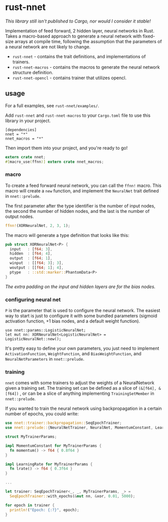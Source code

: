 # rust-nnet

_This library still isn't published to Cargo, nor would I consider it stable!_

Implementation of feed forward, 2 hidden layer, neural networks in Rust. 
Takes a macro-based approach to generate a neural network with fixed-size
arrays at compile time, following the assumption that the parameters
of a neural network are not likely to change.

  * `rust-nnet` - contains the trait definitions, and implementations of 
    trainers. 
  * `rust-nnet-macros` - contains the macros to generate the neural network 
    structure definition.
  * `rust-nnet-opencl` - contains trainer that utilizes opencl.

## usage

For a full examples, see `rust-nnet/examples/`.

Add `rust-nnet` and `rust-nnet-macros` to your `Cargo.toml` file to use this 
library in your project.

```
[dependencies]
nnet = "*"
nnet_macros = "*"
```

Then import them into your project, and you're ready to go!

```rust
extern crate nnet;
#[macro_use(ffnn)] extern crate nnet_macros;
```

### macro

To create a feed forward neural network, you can call the `ffnn!` macro.
This macro will create a `new` function, and implement the `NeuralNet` 
trait defined in `nnet::prelude`.

The first parameter after the type identifier is the number of input 
nodes, the second the number of hidden nodes, and the last is the 
number of output nodes. 

```rust
ffnn!(XORNeuralNet, 2, 3, 1);
```

The macro will generate a type definition that looks like this:

```rust
pub struct XORNeuralNet<P> {
  input   : [f64; 3],
  hidden  : [f64; 4],
  output  : [f64; 1],
  winput  : [[f64; 3]; 3],
  woutput : [[f64; 1]; 4],
  ptype   : ::std::marker::PhantomData<P>
}
```

*The extra padding on the input and hidden layers are for the bias nodes.*

### configuring neural net

`P` is the parameter that is used to configure the neural network. The easiest 
way to start is just to configure it with some bundled parameters 
(sigmoid activation function, +1 bias nodes, and a default weight function).

```
use nnet::params::LogisticNeuralNet;
let mut nn: XORNeuralNet<LogisticNeuralNet> = LogisticNeuralNet::new();
```

It's pretty easy to define your own parameters, you just need to implement 
`ActivationFunction`, `WeightFunction`, and `BiasWeightFunction`, and 
`NeuralNetParameters` in `nnet::prelude`.

### training

`nnet` comes with some trainers to adjust the weights of a NeuralNetwork given 
a training set. The training set can be defined as a slice of `(&[f64], &[f64])`
, or can be a slice of anything implementing `TrainingSetMember` 
in `nnet::prelude`.

If you wanted to train the neural network using backpropagation 
in a certain number of epochs, you could write:

```rust
use nnet::trainer::backpropagation::SeqEpochTrainer;
use nnet::prelude::{NeuralNetTrainer, NeuralNet, MomentumConstant, LearningRate};

struct MyTrainerParams;

impl MomentumConstant for MyTrainerParams {
  fn momentum() -> f64 { 0.8f64 }
}

impl LearningRate for MyTrainerParams {
  fn lrate() -> f64 { 0.3f64 }
}

...

let trainer: SeqEpochTrainer<_, _, MyTrainerParams, _> = 
  SeqEpochTrainer::with_epochs(&mut nn, &xor, 0.01, 5000);

for epoch in trainer {
  println!("Epoch: {:?}", epoch);
}
```